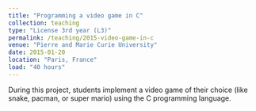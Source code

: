 ```yaml
---
title: "Programming a video game in C"
collection: teaching
type: "License 3rd year (L3)"
permalink: /teaching/2015-video-game-in-c
venue: "Pierre and Marie Curie University"
date: 2015-01-20
location: "Paris, France"
load: "40 hours"
---
```


During this project, students implement a video game of their choice (like snake, pacman, or super mario) using the C programming language.

